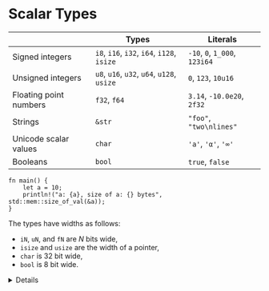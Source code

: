 # Scalar Types

|                        | Types                                      | Literals                      |
|------------------------|--------------------------------------------|-------------------------------|
| Signed integers        | `i8`, `i16`, `i32`, `i64`, `i128`, `isize` | `-10`, `0`, `1_000`, `123i64` |
| Unsigned integers      | `u8`, `u16`, `u32`, `u64`, `u128`, `usize` | `0`, `123`, `10u16`           |
| Floating point numbers | `f32`, `f64`                               | `3.14`, `-10.0e20`, `2f32`    |
| Strings                | `&str`                                     | `"foo"`, `"two\nlines"`       |
| Unicode scalar values  | `char`                                     | `'a'`, `'α'`, `'∞'`           |
| Booleans               | `bool`                                     | `true`, `false`               |

  ```rust,editable
  fn main() {
      let a = 10;
      println!("a: {a}, size of a: {} bytes", std::mem::size_of_val(&a));
  }
  ```

The types have widths as follows:

* `iN`, `uN`, and `fN` are _N_ bits wide,
* `isize` and `usize` are the width of a pointer,
* `char` is 32 bit wide,
* `bool` is 8 bit wide.

<details>

There are a few syntaxes which are not shown above:

- Raw strings allow you to create a `&str` value with escapes disabled: `r"\n"
  == "\\\\n"`. You can embed double-quotes by using an equal amount of `#` on
  either side of the quotes:

  ```rust,editable
  fn main() {
      println!(r#"<a href="link.html">link</a>"#);
      println!("<a href=\"link.html\">link</a>");
  }
  ```

- Byte strings allow you to create a `&[u8]` value directly:

  ```rust,editable
  fn main() {
      println!("{:?}", b"abc");
      println!("{:?}", &[97, 98, 99]);
  }
  ```

</details>
